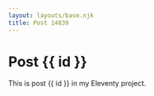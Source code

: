 ```yaml
---
layout: layouts/base.njk
title: Post 14839
---
```


# Post {{ id }}

This is post {{ id }} in my Eleventy project.
